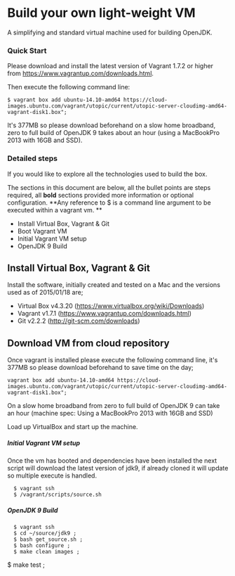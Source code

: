 # Build your own light-weight VM

A simplifying and standard virtual machine used for building OpenJDK.


### Quick Start

Please download and install the latest version of Vagrant 1.7.2 or higher from https://www.vagrantup.com/downloads.html.

Then execute the following command line:

```$ vagrant box add ubuntu-14.10-amd64 https://cloud-images.ubuntu.com/vagrant/utopic/current/utopic-server-cloudimg-amd64-vagrant-disk1.box";```

It's 377MB so please download beforehand on a slow home broadband, zero to full build of OpenJDK 9 takes about an hour (using a MacBookPro 2013 with 16GB and SSD).

### Detailed steps

If you would like to explore all the technologies used to build the box.

The sections in this document are below, all the bullet points are steps required, all **bold** sections provided more information or optional configuration. **Any reference to $ is a command line argument to be executed within a vagrant vm. **

  - Install Virtual Box, Vagrant & Git
  - Boot Vagrant VM
  - Initial Vagrant VM setup
  - OpenJDK 9 Build

## Install Virtual Box, Vagrant & Git
Install the software, initially created and tested on a Mac and the versions used as of 2015/01/18 are;
  - Virtual Box v4.3.20 (https://www.virtualbox.org/wiki/Downloads)
  - Vagrant v1.7.1 (https://www.vagrantup.com/downloads.html)
  - Git v2.2.2 (http://git-scm.com/downloads)

## Download VM from cloud repository
Once vagrant is installed please execute the following command line, it's 377MB so please download beforehand to save time on the day;

```vagrant box add ubuntu-14.10-amd64 https://cloud-images.ubuntu.com/vagrant/utopic/current/utopic-server-cloudimg-amd64-vagrant-disk1.box";```

On a slow home broadband from zero to full build of OpenJDK 9 can take an hour (machine spec: Using a MacBookPro 2013 with 16GB and SSD)

Load up VirtualBox and start up the machine.

##### Initial Vagrant VM setup
Once the vm has booted and dependencies have been installed the next script will download the latest version of jdk9, if already cloned it will update so multiple execute is handled.

```
  $ vagrant ssh
  $ /vagrant/scripts/source.sh
```

##### OpenJDK 9 Build

```
  $ vagrant ssh
  $ cd ~/source/jdk9 ;
  $ bash get_source.sh ;
  $ bash configure ;
  $ make clean images ;
```  
 
  $ make test ;